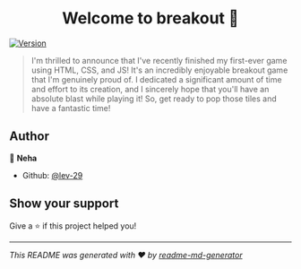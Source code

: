 <h1 align="center">Welcome to breakout 👋</h1>
<p>
  <a href="https://www.npmjs.com/package/breakout" target="_blank">
    <img alt="Version" src="https://img.shields.io/npm/v/breakout.svg">
  </a>
</p>

>  I'm thrilled to announce that I've recently finished my first-ever game using HTML, CSS, and JS! It's an incredibly enjoyable breakout game that I'm genuinely proud of. I dedicated a significant amount of time and effort to its creation, and I sincerely hope that you'll have an absolute blast while playing it! So, get ready to pop those tiles and have a fantastic time!

## Author

👤 **Neha**

* Github: [@lev-29](https://github.com/lev-29)

## Show your support

Give a ⭐️ if this project helped you!

***
_This README was generated with ❤️ by [readme-md-generator](https://github.com/kefranabg/readme-md-generator)_